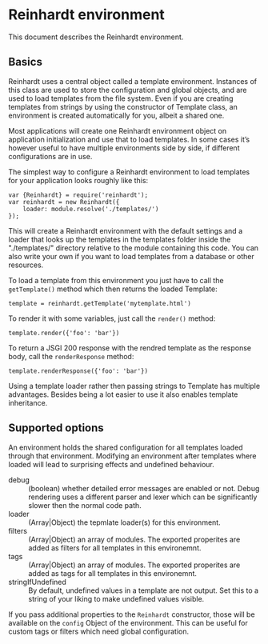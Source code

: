 Reinhardt environment
===================

This document describes the Reinhardt environment.

Basics
------

Reinhardt uses a central object called a template environment. Instances of this class are used to store the configuration and global objects, and are used to load templates from the file system. Even if you are creating templates from strings by using the constructor of Template class, an environment is created automatically for you, albeit a shared one.

Most applications will create one Reinhardt environment object on application initialization and use that to load templates. In some cases it’s however useful to have multiple environments side by side, if different configurations are in use.

The simplest way to configure a Reinhardt environment to load templates for your application looks roughly like this:

    var {Reinhardt} = require('reinhardt');
    var reinhardt = new Reinhardt({
		loader: module.resolve('./templates/')
    });

This will create a Reinhardt environment with the default settings and a loader that looks up the templates in the templates folder inside the "./templates/" directory relative to the module containing this code. You can also write your own if you want to load templates from a database or other resources.

To load a template from this environment you just have to call the `getTemplate()` method which then returns the loaded Template:

	template = reinhardt.getTemplate('mytemplate.html')

To render it with some variables, just call the `render()` method:

	template.render({'foo': 'bar'})

To return a JSGI 200 response with the rendred template as the response body, call the `renderResponse` method:

	template.renderResponse({'foo': 'bar'})

Using a template loader rather then passing strings to Template has multiple advantages. Besides being a lot easier to use it also enables template inheritance.

Supported options
----------

An environment holds the shared configuration for all templates loaded through that environment.
Modifying an environment after templates where loaded will lead to surprising effects and undefined behaviour.

<dl>
<dt>debug</dt>
<dd>(boolean) whether detailed error messages are enabled or not. Debug rendering uses a different parser and lexer which can be significantly slower then the normal code path.</dd>
<dt>loader</dt>
<dd>(Array|Object) the tepmlate loader(s) for this environment.</dd>
<dt>filters</dt>
<dd>(Array|Object) an array of modules. The exported properites are added as filters for all templates in this environemnt.</dd>
<dt>tags</dt>
<dd>(Array|Object) an array of modules. The exported properites are added as tags for all templates in this environemnt.</dd>
<dt>stringIfUndefined</dt>
<dd>By default, undefined values in a template are not output. Set this to a string
of your liking to make undefined values visible.</dd>
</dl>

If you pass additional properties to the `Reinhardt` constructor, those will be available on the `config` Object of the environment. This can be useful for custom tags or filters which need global configuration.